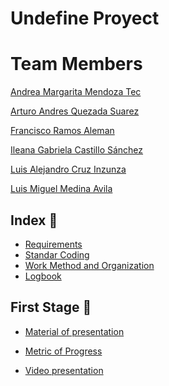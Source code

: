 # Undefine Proyect 

# Team Members

[Andrea Margarita Mendoza Tec](CVs/CV_AndreaMendoza.pdf)

[Arturo Andres Quezada Suarez](CVs/CV_ArturoQuezada.pdf)

[Francisco Ramos Aleman](CVs/CV_FranciscoRamos.pdf)

[Ileana Gabriela Castillo Sánchez](CVs/CV_CastilloIleana.pdf)

[Luis Alejandro Cruz Inzunza](CVs/)

[Luis Miguel Medina Avila](CVs/CV_MedinaLuis.pdf)

## Index :open_file_folder:

* [Requirements](Files/Requirements.md)
* [Standar Coding](Files/StandarCoding.md)
* [Work Method and Organization](Files/WorkMethod.md)
* [Logbook]()

## First Stage :closed_book:

* [Material of presentation]()

* [Metric of Progress]()

* [Video presentation]()